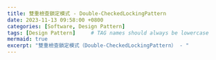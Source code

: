 ```yaml
---
title: 雙重檢查鎖定模式 - Double-CheckedLockingPattern
date: 2023-11-13 09:58:00 +0800
categories: [Software, Design Pattern]
tags: [Design Pattern]     # TAG names should always be lowercase
mermaid: true
excerpt: "雙重檢查鎖定模式（Double-CheckedLockingPattern） - "
---
```

